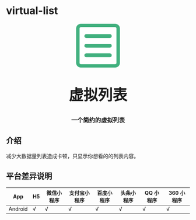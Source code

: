 # virtual-list

<p align="center">
    <img alt="logo" src="https://github.com/2460392754/pocky.virtual-list.uniapp/raw/dev/static/logo.png" width="120" height="120" style="margin-bottom: 10px;">
</p>
<h3 align="center" style="margin: 30px 0 30px; font-weight: bold; font-size:40px; ">虚拟列表</h3>
<h3 align="center">一个简约的虚拟列表</h3>

## 介绍

减少大数据量列表造成卡顿，只显示你想看的的列表内容。

## 平台差异说明

| App     | H5  | 微信小程序 | 支付宝小程序 | 百度小程序 | 头条小程序 | QQ 小程序 | 360 小程序 |
| ------- | --- | ---------- | ------------ | ---------- | ---------- | --------- | ---------- |
| Android | √   | √          | √            | √          | √          | √         | √          |
